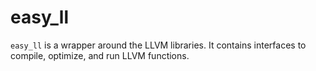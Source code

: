 # easy_ll

`easy_ll` is a wrapper around the LLVM libraries. It contains interfaces to compile, optimize, and run LLVM functions.
